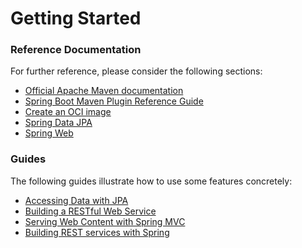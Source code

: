 # Getting Started

### Reference Documentation
For further reference, please consider the following sections:

* [Official Apache Maven documentation](https://maven.apache.org/guides/index.html)
* [Spring Boot Maven Plugin Reference Guide](https://docs.spring.io/spring-boot/docs/2.6.8-SNAPSHOT/maven-plugin/reference/html/)
* [Create an OCI image](https://docs.spring.io/spring-boot/docs/2.6.8-SNAPSHOT/maven-plugin/reference/html/#build-image)
* [Spring Data JPA](https://docs.spring.io/spring-boot/docs/2.6.8-SNAPSHOT/reference/htmlsingle/#boot-features-jpa-and-spring-data)
* [Spring Web](https://docs.spring.io/spring-boot/docs/2.6.8-SNAPSHOT/reference/htmlsingle/#boot-features-developing-web-applications)

### Guides
The following guides illustrate how to use some features concretely:

* [Accessing Data with JPA](https://spring.io/guides/gs/accessing-data-jpa/)
* [Building a RESTful Web Service](https://spring.io/guides/gs/rest-service/)
* [Serving Web Content with Spring MVC](https://spring.io/guides/gs/serving-web-content/)
* [Building REST services with Spring](https://spring.io/guides/tutorials/bookmarks/)

